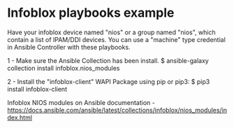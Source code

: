 # Infoblox playbooks example
Have your infoblox device named "nios" or a group named "nios", which contain a list of IPAM/DDI devices.
You can use a "machine" type credential in Ansible Controller with these playbooks.

1 - Make sure the Ansible Collection has been install.
    $ ansible-galaxy collection install infoblox.nios_modules
    
2 - Install the "infoblox-client" WAPI Package using pip or pip3:
    $ pip3 install infoblox-client
    
Infoblox NIOS modules on Ansible documentation
    - https://docs.ansible.com/ansible/latest/collections/infoblox/nios_modules/index.html
